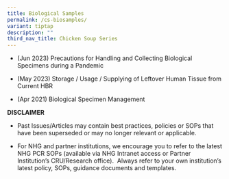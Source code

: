 ```yaml
---
title: Biological Samples
permalink: /cs-biosamples/
variant: tiptap
description: ""
third_nav_title: Chicken Soup Series
---
```

<p></p>
<ul data-tight="true" class="tight">
<li>
<p>(Jun 2023) Precautions for Handling and Collecting Biological Specimens
during a Pandemic</p>
</li>
<li>
<p>(May 2023) Storage / Usage / Supplying of Leftover Human Tissue from Current
HBR</p>
</li>
<li>
<p>(Apr 2021) Biological Specimen Management</p>
</li>
</ul>
<p></p>
<p></p>
<p></p>
<p></p>
<p><strong>DISCLAIMER</strong>
</p>
<ul data-tight="true" class="tight">
<li>
<p>Past Issues/Articles may contain best practices, policies or SOPs that
have been superseded or may no longer relevant or applicable.</p>
</li>
<li>
<p>For NHG and partner institutions, we encourage you to refer to the latest
NHG PCR SOPs (available via NHG Intranet access or Partner Institution’s
CRU/Research office).&nbsp; Always refer to your own institution’s latest
policy, SOPs, guidance documents and templates.</p>
</li>
</ul>
<p></p>